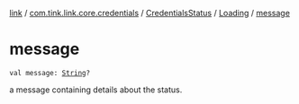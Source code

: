 [link](../../../index.md) / [com.tink.link.core.credentials](../../index.md) / [CredentialsStatus](../index.md) / [Loading](index.md) / [message](./message.md)

# message

`val message: `[`String`](https://kotlinlang.org/api/latest/jvm/stdlib/kotlin/-string/index.html)`?`

a message containing details about the status.

